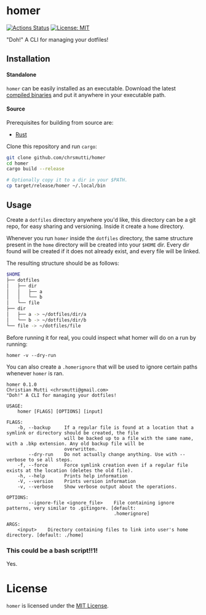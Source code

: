 # homer

[![Actions Status](https://github.com/chrsmutti/homer/workflows/Rust/badge.svg)](https://github.com/chrsmutti/homer/actions)
[![License: MIT](https://img.shields.io/badge/License-MIT-yellow.svg)](https://opensource.org/licenses/MIT)

"Doh!" A CLI for managing your dotfiles!

## Installation

#### Standalone

`homer` can be easily installed as an executable. Download the latest
[compiled binaries](https://github.com/chrsmutti/homer/releases) and put it
anywhere in your executable path.

#### Source

Prerequisites for building from source are:

- [Rust](https://www.rust-lang.org/tools/install)

Clone this repository and run `cargo`:

```sh
git clone github.com/chrsmutti/homer
cd homer
cargo build --release

# Optionally copy it to a dir in your $PATH.
cp target/release/homer ~/.local/bin
```

## Usage

Create a `dotfiles` directory anywhere you'd like, this directory can be a git
repo, for easy sharing and versioning. Inside it create a `home` directory.

Whenever you run `homer` inside the `dotfiles` directory, the same structure
present in the `home` directory will be created into your `$HOME` dir. Every
dir found will be created if it does not already exist, and every file will
be linked.

The resulting structure should be as follows:

```bash
$HOME
├── dotfiles
│   ├── dir
│   │   ├── a
│   │   └── b
│   └── file
├── dir
│   ├── a -> ~/dotfiles/dir/a
│   └── b -> ~/dotfiles/dir/b
└── file -> ~/dotfiles/file
```

Before running it for real, you could inspect what homer will do on a run by
running:

```
homer -v --dry-run
```

You can also create a `.homerignore` that will be used to ignore certain paths
whenever `homer` is ran.

```
homer 0.1.0
Christian Mutti <chrsmutti@gmail.com>
"Doh!" A CLI for managing your dotfiles!

USAGE:
    homer [FLAGS] [OPTIONS] [input]

FLAGS:
    -b, --backup     If a regular file is found at a location that a symlink or directory should be created, the file
                     will be backed up to a file with the same name, with a .bkp extension. Any old backup file will be
                     overwritten.
        --dry-run    Do not actually change anything. Use with --verbose to se all steps.
    -f, --force      Force symlink creation even if a regular file exists at the location (deletes the old file).
    -h, --help       Prints help information
    -V, --version    Prints version information
    -v, --verbose    Show verbose output about the operations.

OPTIONS:
        --ignore-file <ignore_file>    File containing ignore patterns, very similar to .gitingore. [default:
                                       .homerignore]

ARGS:
    <input>    Directory containing files to link into user's home directory. [default: ./home]
```

### This could be a bash script!!1!

Yes.

# License

`homer` is licensed under the [MIT License](https://opensource.org/licenses/MIT).
